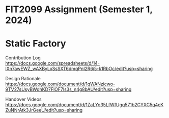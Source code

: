 # FIT2099 Assignment (Semester 1, 2024)
# Static Factory

Contribution Log \
https://docs.google.com/spreadsheets/d/14-lXn7awEWZ_wAXByLxSsSXT6dmqPnI2R6i5-k1RbOc/edit?usp=sharing

Design Rationale \
https://docs.google.com/document/d/1qWANzicwo-9TV27sUsyBWdhKD7FlOF7ls3s_n4g8bAU/edit?usp=sharing

Handover Videos \
https://docs.google.com/document/d/1ZaLYo35LfWfUgq571b2CYXC5q4cKZuNNrAtk3JrGeeU/edit?usp=sharing
